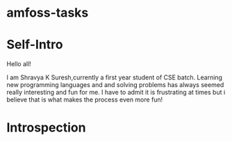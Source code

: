 # amfoss-tasks

# Self-Intro

Hello all!

I am Shravya K Suresh,currently a first year student of CSE batch. Learning new programming languages and and solving problems has always seemed really interesting and fun for me. I have to admit it is frustrating at times but i believe that is what makes the process even more fun!

# Introspection



